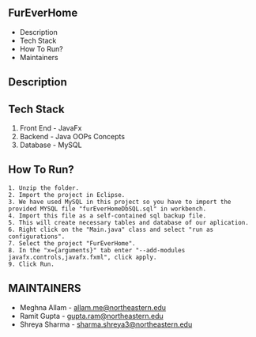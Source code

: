 FurEverHome
---------------------

 * Description
 * Tech Stack
 * How To Run?
 * Maintainers

Description
-----------------------


Tech Stack
------------------------
   1. Front End - JavaFx
   2. Backend - Java OOPs Concepts
   3. Database - MySQL

How To Run? 
-----------------------

    1. Unzip the folder.
    2. Import the project in Eclipse.
    3. We have used MySQL in this project so you have to import the provided MYSQL file "furEverHomeDbSQL.sql" in workbench.
    4. Import this file as a self-contained sql backup file.
    5. This will create necessary tables and database of our aplication.
    6. Right click on the "Main.java" class and select "run as configurations".
    7. Select the project "FurEverHome".
    8. In the "x={arguments}" tab enter "--add-modules javafx.controls,javafx.fxml", click apply.
    9. Click Run.

MAINTAINERS
-----------
 * Meghna Allam - allam.me@northeastern.edu
 * Ramit Gupta - gupta.ram@northeastern.edu
 * Shreya Sharma - sharma.shreya3@northeastern.edu 
